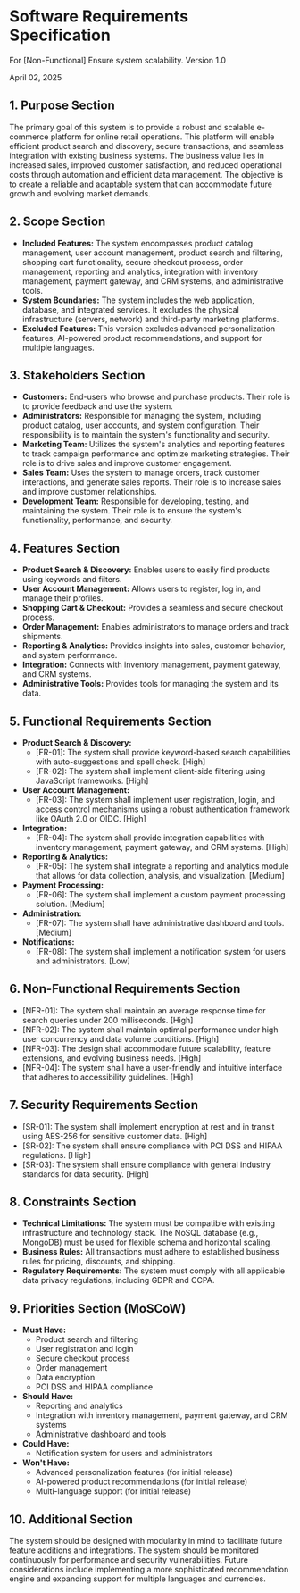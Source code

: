 # Software Requirements Specification
For [Non-Functional] Ensure system scalability.
Version 1.0

April 02, 2025

## 1. Purpose Section

The primary goal of this system is to provide a robust and scalable e-commerce platform for online retail operations. This platform will enable efficient product search and discovery, secure transactions, and seamless integration with existing business systems. The business value lies in increased sales, improved customer satisfaction, and reduced operational costs through automation and efficient data management. The objective is to create a reliable and adaptable system that can accommodate future growth and evolving market demands.

## 2. Scope Section

*   **Included Features:** The system encompasses product catalog management, user account management, product search and filtering, shopping cart functionality, secure checkout process, order management, reporting and analytics, integration with inventory management, payment gateway, and CRM systems, and administrative tools.
*   **System Boundaries:** The system includes the web application, database, and integrated services. It excludes the physical infrastructure (servers, network) and third-party marketing platforms.
*   **Excluded Features:** This version excludes advanced personalization features, AI-powered product recommendations, and support for multiple languages.

## 3. Stakeholders Section

*   **Customers:** End-users who browse and purchase products. Their role is to provide feedback and use the system.
*   **Administrators:** Responsible for managing the system, including product catalog, user accounts, and system configuration. Their responsibility is to maintain the system's functionality and security.
*   **Marketing Team:** Utilizes the system's analytics and reporting features to track campaign performance and optimize marketing strategies. Their role is to drive sales and improve customer engagement.
*   **Sales Team:** Uses the system to manage orders, track customer interactions, and generate sales reports. Their role is to increase sales and improve customer relationships.
*   **Development Team:** Responsible for developing, testing, and maintaining the system. Their role is to ensure the system's functionality, performance, and security.

## 4. Features Section

*   **Product Search & Discovery:** Enables users to easily find products using keywords and filters.
*   **User Account Management:** Allows users to register, log in, and manage their profiles.
*   **Shopping Cart & Checkout:** Provides a seamless and secure checkout process.
*   **Order Management:** Enables administrators to manage orders and track shipments.
*   **Reporting & Analytics:** Provides insights into sales, customer behavior, and system performance.
*   **Integration:** Connects with inventory management, payment gateway, and CRM systems.
*   **Administrative Tools:** Provides tools for managing the system and its data.

## 5. Functional Requirements Section

*   **Product Search & Discovery:**
    *   [FR-01]: The system shall provide keyword-based search capabilities with auto-suggestions and spell check. [High]
    *   [FR-02]: The system shall implement client-side filtering using JavaScript frameworks. [High]
*   **User Account Management:**
    *   [FR-03]: The system shall implement user registration, login, and access control mechanisms using a robust authentication framework like OAuth 2.0 or OIDC. [High]
*   **Integration:**
    *   [FR-04]: The system shall provide integration capabilities with inventory management, payment gateway, and CRM systems. [High]
*   **Reporting & Analytics:**
    *   [FR-05]: The system shall integrate a reporting and analytics module that allows for data collection, analysis, and visualization. [Medium]
*   **Payment Processing:**
    *   [FR-06]: The system shall implement a custom payment processing solution. [Medium]
*   **Administration:**
    *   [FR-07]: The system shall have administrative dashboard and tools. [Medium]
*   **Notifications:**
    *   [FR-08]: The system shall implement a notification system for users and administrators. [Low]

## 6. Non-Functional Requirements Section

*   [NFR-01]: The system shall maintain an average response time for search queries under 200 milliseconds. [High]
*   [NFR-02]: The system shall maintain optimal performance under high user concurrency and data volume conditions. [High]
*   [NFR-03]: The design shall accommodate future scalability, feature extensions, and evolving business needs. [High]
*   [NFR-04]: The system shall have a user-friendly and intuitive interface that adheres to accessibility guidelines. [High]

## 7. Security Requirements Section

*   [SR-01]: The system shall implement encryption at rest and in transit using AES-256 for sensitive customer data. [High]
*   [SR-02]: The system shall ensure compliance with PCI DSS and HIPAA regulations. [High]
*   [SR-03]: The system shall ensure compliance with general industry standards for data security. [High]

## 8. Constraints Section

*   **Technical Limitations:** The system must be compatible with existing infrastructure and technology stack. The NoSQL database (e.g., MongoDB) must be used for flexible schema and horizontal scaling.
*   **Business Rules:** All transactions must adhere to established business rules for pricing, discounts, and shipping.
*   **Regulatory Requirements:** The system must comply with all applicable data privacy regulations, including GDPR and CCPA.

## 9. Priorities Section (MoSCoW)

*   **Must Have:**
    *   Product search and filtering
    *   User registration and login
    *   Secure checkout process
    *   Order management
    *   Data encryption
    *   PCI DSS and HIPAA compliance
*   **Should Have:**
    *   Reporting and analytics
    *   Integration with inventory management, payment gateway, and CRM systems
    *   Administrative dashboard and tools
*   **Could Have:**
    *   Notification system for users and administrators
*   **Won't Have:**
    *   Advanced personalization features (for initial release)
    *   AI-powered product recommendations (for initial release)
    *   Multi-language support (for initial release)

## 10. Additional Section

The system should be designed with modularity in mind to facilitate future feature additions and integrations. The system should be monitored continuously for performance and security vulnerabilities. Future considerations include implementing a more sophisticated recommendation engine and expanding support for multiple languages and currencies.